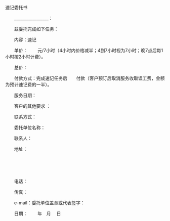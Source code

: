 



速记委托书



 

　　_________________：　　

　　兹委托完成如下任务：　　

　　内容：速记 　　

　　单价：　　 元/7小时（4小时内价格减半；4到7小时视为7小时；晚7点后每1小时按2小时计费）。　　

　　总价：　　

　　付款方式：完成速记任务后　　付款（客户预订后取消服务收取误工费，金额为预计速记费的一半）。　　

　　服务日期： 　　

　　客户的其他要求 ：　　

　　联系方式：

　　委托单位名称：

　　联系人：

　　地址：

　　

　　


 　　电话：
 
　　传真：
 
　　e-mail：委托单位盖章或代表签字：
 
　　日期：　　 年　月　 日
 
　　



　　